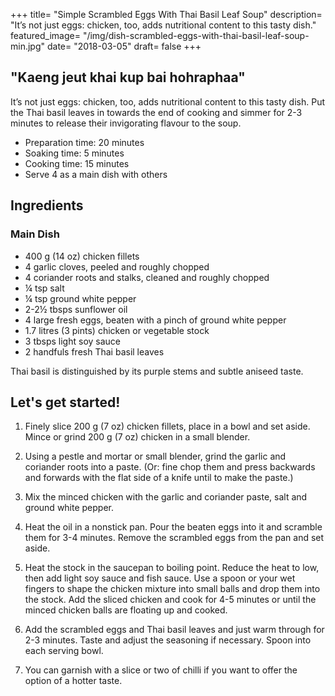 +++
title= "Simple Scrambled Eggs With Thai Basil Leaf Soup"
description= "It’s not just eggs: chicken, too, adds nutritional content to this tasty dish."
featured_image= "/img/dish-scrambled-eggs-with-thai-basil-leaf-soup-min.jpg"
date= "2018-03-05"
draft= false
+++


## "Kaeng jeut khai kup bai hohraphaa"

It’s not just eggs: chicken, too, adds nutritional content to this tasty dish. Put the Thai basil leaves in towards the end of cooking and simmer for 2-3 minutes to release their invigorating flavour to the soup.

- Preparation time: 20 minutes
- Soaking time: 5 minutes
- Cooking time: 15 minutes
- Serve 4 as a main dish with others

## Ingredients

### Main Dish

- 400 g (14 oz) chicken fillets
- 4 garlic cloves, peeled and roughly chopped
- 4 coriander roots and stalks, cleaned and roughly chopped
- ¼ tsp salt
- ¼ tsp ground white pepper
- 2-2½ tbsps sunflower oil
- 4 large fresh eggs, beaten with a pinch of ground white pepper
- 1.7 litres (3 pints) chicken or vegetable stock
- 3 tbsps light soy sauce
- 2 handfuls fresh Thai basil leaves

Thai basil is distinguished by its purple stems and subtle aniseed taste.

## Let's get started!

1. Finely slice 200 g (7 oz) chicken fillets, place in a bowl and set aside. Mince or grind 200 g (7 oz) chicken in a small blender.

2. Using a pestle and mortar or small blender, grind the garlic and coriander roots into a paste. (Or: fine chop them and press backwards and forwards with the flat side of a knife until to make the paste.)

3. Mix the minced chicken with the garlic and coriander paste, salt and ground white pepper.

4. Heat the oil in a nonstick pan. Pour the beaten eggs into it and scramble them for 3-4 minutes. Remove the scrambled eggs from the pan and set aside.

5. Heat the stock in the saucepan to boiling point. Reduce the heat to low, then add light soy sauce and fish sauce. Use a spoon or your wet fingers to shape the chicken mixture into small balls and drop them into the stock. Add the sliced chicken and cook for 4-5 minutes or until the minced chicken balls are floating up and cooked.

6. Add the scrambled eggs and Thai basil leaves and just warm through for 2-3 minutes. Taste and adjust the seasoning if necessary. Spoon into each serving bowl.

7. You can garnish with a slice or two of chilli if you want to offer the option of a hotter taste.
